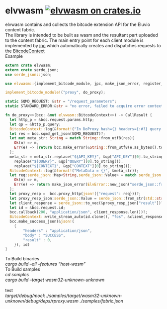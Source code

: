 
  
# elvwasm [![elvwasm on crates.io](https://img.shields.io/crates/v/elvwasm)](https://crates.io/crates/elvwasm)

elvwasm contains and collects the bitcode extension API for the Eluvio content fabric. </br> The library is intended to be built as wasm and the resultant part uploaded to the content fabric. The main entry point for each client module is implemented by [jpc][__link0] which automatically creates and dispatches requests to the [BitcodeContext][__link1] </br> Example


```rust
extern crate elvwasm;
extern crate serde_json;
use serde_json::json;

use elvwasm::{implement_bitcode_module, jpc, make_json_error, register_handler, BitcodeContext, ElvError, ErrorKinds};

implement_bitcode_module!("proxy", do_proxy);

static SQMD_REQUEST: &str = "/request_parameters";
static STANDARD_ERROR:&str = "no error, failed to acquire error context";

fn do_proxy<>(bcc: &mut elvwasm::BitcodeContext<>) -> CallResult {
  let http_p = &bcc.request.params.http;
  let qp = &http_p.query;
  BitcodeContext::log(&format!("In DoProxy hash={} headers={:#?} query params={:#?}",&bcc.request.q_info.hash, &http_p.headers, qp));
  let res = bcc.sqmd_get_json(SQMD_REQUEST)?;
  let mut meta_str: String = match String::from_utf8(res){
    Ok(m) => m,
    Err(e) => {return bcc.make_error(&String::from_utf8(e.as_bytes().to_vec()).unwrap_or_else(|_| STANDARD_ERROR.to_string()));}
  };
  meta_str = meta_str.replace("${API_KEY}", &qp["API_KEY"][0].to_string()).
    replace("${QUERY}", &qp["QUERY"][0].to_string()).
    replace("${CONTEXT}", &qp["CONTEXT"][0].to_string());
  BitcodeContext::log(&format!("MetaData = {}", &meta_str));
  let req:serde_json::Map<String,serde_json::Value> = match serde_json::from_str::<serde_json::Map<String,serde_json::Value>>(&meta_str){
    Ok(m) => m,
    Err(e) => return make_json_error(ElvError::new_json("serde_json::from_str failed", ErrorKinds::Invalid, e))
  };
  let proxy_resp =  bcc.proxy_http(json!({"request": req}))?;
  let proxy_resp_json:serde_json::Value = serde_json::from_str(std::str::from_utf8(&proxy_resp).unwrap_or("{}"))?;
  let client_response = serde_json::to_vec(&proxy_resp_json["result"])?;
  let id = &bcc.request.id;
  bcc.callback(200, "application/json", client_response.len())?;
  BitcodeContext::write_stream_auto(id.clone(), "fos", &client_response)?;
  bcc.make_success_json(&json!(
    {
        "headers" : "application/json",
        "body" : "SUCCESS",
        "result" : 0,
    }), id)
}
```

To Build binaries </br> *cargo build –all –features “host-wasm”* </br> To Build samples </br> *cd samples* </br> *cargo build –target wasm32-unknown-unknown* </br> </br> test </br> *target/debug/mock ./samples/target/wasm32-unknown-unknown/debug/deps/rproxy.wasm ./samples/fabric.json*


 [__link0]: https://docs.rs/elvwasm/0.1.0/elvwasm/?search=elvwasm::jpc
 [__link1]: https://crates.io/crates/BitcodeContext
